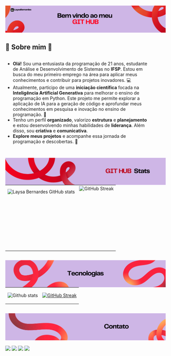 ![Texto Alternativo](src/bv.png)

## 🌟 Sobre mim 🌟

<div style="display: flex; justify-content: space-between; align-items: flex-start;">
  <div style="text-align: left; margin-right: 50px;">
    <ul>
      <li><strong> Olá!</strong> Sou uma entusiasta da programação de 21 anos, estudante de Análise e Desenvolvimento de Sistemas no <strong>IFSP</strong>. Estou em busca do meu primeiro emprego na área para aplicar meus conhecimentos e contribuir para projetos inovadores. 💻</li>
      <li> Atualmente, participo de uma <strong>iniciação científica</strong> focada na <strong>Inteligência Artificial Generativa</strong> para melhorar o ensino de programação em Python. Este projeto me permite explorar a aplicação de IA para a geração de código e aprofundar meus conhecimentos em pesquisa e inovação no ensino de programação. 🤖</li>
      <li>Tenho um perfil <strong>organizado</strong>, valorizo <strong>estrutura</strong> e <strong>planejamento</strong> e estou desenvolvendo minhas habilidades de <strong>liderança</strong>. Além disso, sou <strong>criativa</strong> e <strong>comunicativa</strong>.</li>
      <li><strong>Explore meus projetos</strong> e acompanhe essa jornada de programação e descobertas. 🚀</li>
    </ul>
  </div>
</div>


##

<div>
      <img 
        align="left"
        src="src/stats.png"
        alt="Github stats"
      />
  
<table>
  <tr>
    <td  style="margin-botton: 20px;">
      <img
        align="left"
        height="180em"
        src="https://github-readme-stats.vercel.app/api?username=laysabernardes&show_icons=true&theme=transparent&title_color=FF001F&text_color=B22C2B&icon_color=FF001F"
        alt="Laysa Bernardes GitHub stats"
      />
    </td>
    <td>
      <img
        align="left"
        height="200em"
        src="https://streak-stats.demolab.com?user=Laysabernardes&theme=transparent&stroke=FF001F&ring=FF001F&fire=FF001F&sideNums=FF001F&sideLabels=FF001F&dates=FF001F&excludeDaysLabel=FF001F&currStreakNum=FF001F&currStreakLabel=FF001F" alt="GitHub Streak"
      />
    </td>
  </tr>
</table>
</div>

##

<img 
  align="left"
  src="src/tec.png"
  alt="Tecnologias"
/>


<table>
  <tr>
    <td>
      <img 
        height="300em"
        src="https://github-readme-stats.vercel.app/api/top-langs/?username=Laysabernardes&layout=compact&langs_counts=16&theme=transparent&title_color=FF001F&text_color=B22C2B"
        alt="Github stats"
      />
    </td>
    <td>
      <p align="center">
        <a href="https://skillicons.dev">
          <img height="250em"
            src="https://skillicons.dev/icons?i=js,html,css,bootstrap,figma,react,cpp,cs,java,py,nodejs,express,mongodb,mysql,github,git,visualstudio,vscode&perline=6&theme=light" 
            alt="GitHub Streak"
          />
        </a>
      </p>
    </td>
  </tr>
</table>

## 
![Texto Alternativo](src/ctt.png)

<div> 
  <a href="https://instagram.com/laysa_bernardes" target="_blank"><img src="https://img.icons8.com/?size=100&id=nj0Uj45LGUYh&format=png&color=000000" target="_blank"></a>
  <a href = "mailto:laysabernardes.ads@gmail.com"><img src="https://img.icons8.com/?size=100&id=eFPBXQop6V2m&format=png&color=000000" target="_blank"></a>
  <a href="https://www.linkedin.com/in/laysabernardes/" target="_blank"><img src="https://img.icons8.com/?size=100&id=MR3dZdlA53te&format=png&color=000000" target="_blank"></a> 
  <a href="https://laysabernardes.github.io/challenge-portifolio/" target="_blank"><img src="https://img.icons8.com/?size=100&id=5zuVgEwv1rTz&format=png&color=000000" target="_blank"></a> 

</div>

